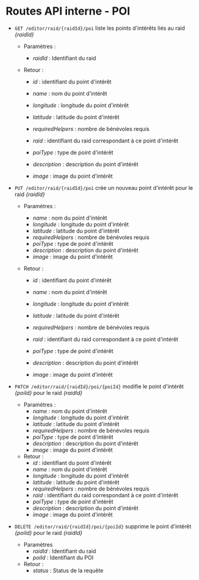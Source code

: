 # Routes API interne - POI

- `GET /editor/raid/{raidId}/poi` liste les points d'intérêts liés au raid *{raidId}*

  - Paramètres :

    - *raidId* : Identifiant du raid

  - Retour : 

    - *id* : identifiant du point d'intérêt

    - *name* : nom du point d'intérêt

    - *longitude* : longitude du point d'intérêt

    - *latitude* : latitude du point d'intérêt

    - *requiredHelpers* : nombre de bénévoles requis

    - *raid* : identifiant du raid correspondant à ce point d'intérêt

    - *poiType* : type de point d'intérêt

    - *description* : description du point d'intérêt

    - *image* : image du point d'intérêt

- `PUT /editor/raid/{raidId}/poi` crée un nouveau point d'intérêt pour le raid *{raidId}*

  - Paramètres :

    - *name* : nom du point d'intérêt
    - *longitude* : longitude du point d'intérêt
    - *latitude* : latitude du point d'intérêt
    - *requiredHelpers* : nombre de bénévoles requis
    - *poiType* : type de point d'intérêt
    - *description* : description du point d'intérêt
    - *image* : image du point d'intérêt

  - Retour : 

    - *id* : identifiant du point d'intérêt

    - *name* : nom du point d'intérêt

    - *longitude* : longitude du point d'intérêt

    - *latitude* : latitude du point d'intérêt

    - *requiredHelpers* : nombre de bénévoles requis

    - *raid* : identifiant du raid correspondant à ce point d'intérêt

    - *poiType* : type de point d'intérêt

    - *description* : description du point d'intérêt

    - *image* : image du point d'intérêt

- `PATCH /editor/raid/{raidId}/poi/{poiId}` modifie le point d'intérêt *{poiId}* pour le raid *{raidId}*

  - Paramètres :
    - *name* : nom du point d'intérêt
    - *longitude* : longitude du point d'intérêt
    - *latitude* : latitude du point d'intérêt
    - *requiredHelpers* : nombre de bénévoles requis
    - *poiType* : type de point d'intérêt
    - *description* : description du point d'intérêt
    - *image* : image du point d'intérêt
  - Retour : 
    - *id* : identifiant du point d'intérêt
    - *name* : nom du point d'intérêt
    - *longitude* : longitude du point d'intérêt
    - *latitude* : latitude du point d'intérêt
    - *requiredHelpers* : nombre de bénévoles requis
    - *raid* : identifiant du raid correspondant à ce point d'intérêt
    - *poiType* : type de point d'intérêt
    - *description* : description du point d'intérêt
    - *image* : image du point d'intérêt



- `DELETE /editor/raid/{raidId}/poi/{poiId}` supprime le point d'intérêt *{poiId}* pour le raid *{raidId}*
  - Paramètres
    - *raidId* : Identifiant du raid
    - *poiId* : Identifiant du POI
  - Retour : 
    - *status* : Status de la requête